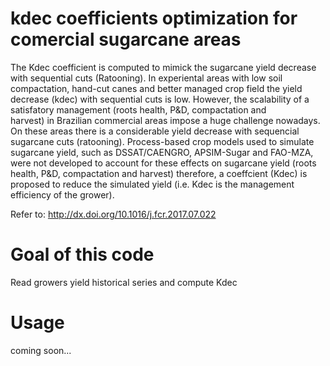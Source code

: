 # kdec coefficients optimization for comercial sugarcane areas

The Kdec coefficient is computed to mimick the sugarcane yield decrease with sequential cuts (Ratooning).
In experiental areas with low soil compactation, hand-cut canes and better managed crop field the yield decrease (kdec)
with sequential cuts is low. However, the scalability of a satisfatory management (roots health, P&D, compactation and  
harvest) in Brazilian commercial areas impose a huge challenge nowadays. On these areas there is a considerable yield decrease 
with sequencial sugarcane cuts (ratooning). Process-based crop models used to simulate sugarcane yield, such as DSSAT/CAENGRO, 
APSIM-Sugar and FAO-MZA, were not developed to account for these effects on sugarcane yield (roots health, P&D, compactation and harvest)
therefore, a coeffcient (Kdec) is proposed to reduce the simulated yield (i.e. Kdec is the management efficiency of the grower).

Refer to: http://dx.doi.org/10.1016/j.fcr.2017.07.022

# Goal of this code
Read growers yield historical series and compute Kdec

# Usage
coming soon...
